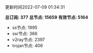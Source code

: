 更新时间2022-07-09 01:34:31

**总订阅: 377**
**总节点: 15659**
**有效节点: 5164**
- ss节点: 1995
- ssr节点: 366
- v2ray节点: 2397
- trojan节点: 406

